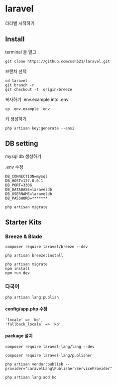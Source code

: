# laravel
 라라벨 시작하기

## Install

terminal 을 열고
```
git clone https://github.com/ssh521/laravel.git
```

브랜치 선택
```
cd laravel
git branch -r
git checkout -t  origin/breeze
```

복사하기 .env.example into .env
```
cp .env.example .env
```

키 생성하기
```
php artisan key:generate --ansi
```

## DB setting

mysql db 생성하기  
  
.env 수정

    DB_CONNECTION=mysql
    DB_HOST=127.0.0.1
    DB_PORT=3306
    DB_DATABASE=laraveldb
    DB_USERNAME=laraveldb
    DB_PASSWORD=*******

```
php artisan migrate
```

## Starter Kits

### Breeze & Blade
```
composer require laravel/breeze --dev
```
```
php artisan breeze:install
```
```
php artisan migrate
npm install
npm run dev
```


### 다국어
```
php artisan lang:publish
```

#### config/app.php 수정
    'locale' => 'ko',
    'fallback_locale' => 'ko',


#### package 설치
```
composer require laravel-lang/lang --dev
```
```
composer require laravel-lang/publisher
```
```
php artisan vendor:publish --provider="LaravelLang\Publisher\ServiceProvider"
```
```
php artisan lang:add ko
```


